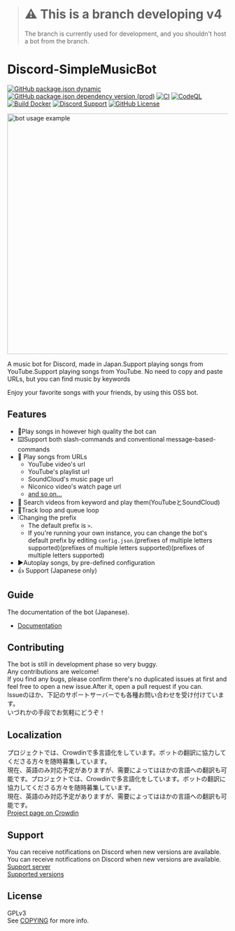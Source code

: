 > # :warning: This is a branch developing v4
> 
> The branch is currently used for development, and you shouldn't host a bot from the branch.

# Discord-SimpleMusicBot
[![GitHub package.json dynamic](https://img.shields.io/github/package-json/version/mtripg6666tdr/Discord-SimpleMusicBot)](https://github.com/mtripg6666tdr/Discord-SimpleMusicBot/blob/master/package.json) [![GitHub package.json dependency version (prod)](https://img.shields.io/github/package-json/dependency-version/mtripg6666tdr/Discord-SimpleMusicBot/eris)](https://github.com/abalabahaha/eris) [![CI](https://github.com/mtripg6666tdr/Discord-SimpleMusicBot/actions/workflows/test.yml/badge.svg)](https://github.com/mtripg6666tdr/Discord-SimpleMusicBot/actions/workflows/test.yml) [![CodeQL](https://github.com/mtripg6666tdr/Discord-SimpleMusicBot/actions/workflows/codeql-analysis.yml/badge.svg)](https://github.com/mtripg6666tdr/Discord-SimpleMusicBot/actions/workflows/codeql-analysis.yml) [![Build Docker](https://github.com/mtripg6666tdr/Discord-SimpleMusicBot/actions/workflows/build-docker.yml/badge.svg)](https://github.com/mtripg6666tdr/Discord-SimpleMusicBot/actions/workflows/build-docker.yml) [![Discord Support](https://img.shields.io/discord/847435307582095360?label=discord&logo=discord&logoColor=white)](https://discord.gg/7DrAEXBMHe) [![GitHub License](https://img.shields.io/github/license/mtripg6666tdr/Discord-SimpleMusicBot)](LICENSE)

<img alt="bot usage example" src="https://user-images.githubusercontent.com/56076195/218059644-2ebdf405-b9f8-4561-a3cc-2bcecf09f145.png" width="550" />

A music bot for Discord, made in Japan.Support playing songs from YouTube.Support playing songs from YouTube. No need to copy and paste URLs, but you can find music by keywords  
  
Enjoy your favorite songs with your friends, by using this OSS bot.

## Features
- 🎵Play songs in however high quality the bot can
- ⌨️Support both slash-commands and conventional message-based-commands
- 🔗 Play songs from URLs
  - YouTube video's url
  - YouTube's playlist url
  - SoundCloud's music page url
  - Niconico video's watch page url
  - [and so on...](https://web.usamyon.moe/Discord-SimpleMusicBot/docs/commands/overview)
- 🔎 Search videos from keyword and play them(YouTubeとSoundCloud)
- 🔁Track loop and queue loop
- ❕Changing the prefix
  - The default prefix is `>`.
  - If you're running your own instance, you can change the bot's default prefix by editing `config.json`.(prefixes of multiple letters supported)(prefixes of multiple letters supported)(prefixes of multiple letters supported)
- ▶️Autoplay songs, by pre-defined configuration
- 👍 Support (Japanese only)

## Guide
The documentation of the bot (Japanese).
- [Documentation](https://web.usamyon.moe/Discord-SimpleMusicBot/)

## Contributing
The bot is still in development phase so very buggy.  
Any contributions are welcome!  
If you find any bugs, please confirm there's no duplicated issues at first and feel free to open a new issue.After it, open a pull request if you can.  
Issueのほか、下記のサポートサーバーでも各種お問い合わせを受け付けています。  
いづれかの手段でお気軽にどうぞ！

## Localization
プロジェクトでは、Crowdinで多言語化をしています。ボットの翻訳に協力してくださる方々を随時募集しています。  
現在、英語のみ対応予定がありますが、需要によってはほかの言語への翻訳も可能です。プロジェクトでは、Crowdinで多言語化をしています。ボットの翻訳に協力してくださる方々を随時募集しています。  
現在、英語のみ対応予定がありますが、需要によってはほかの言語への翻訳も可能です。  
[Project page on Crowdin](https://crowdin.com/project/discord-simplemusicbot)

## Support
You can receive notifications on Discord when new versions are available. You can receive notifications on Discord when new versions are available.   
[Support server](https://discord.gg/7DrAEXBMHe)  
[Supported versions](https://web.usamyon.moe/Discord-SimpleMusicBot/docs/next/setup/support)

## License
GPLv3  
See [COPYING](COPYING) for more info.
